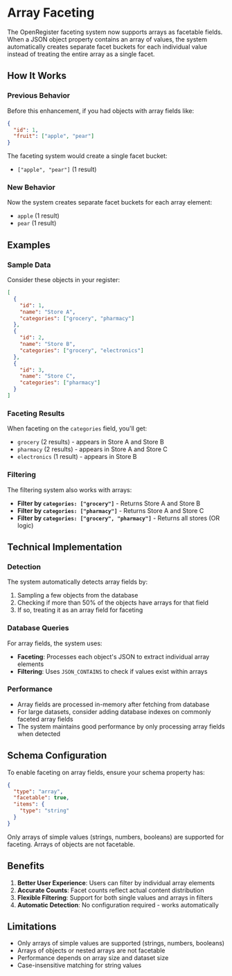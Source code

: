 # Array Faceting

The OpenRegister faceting system now supports arrays as facetable fields. When a JSON object property contains an array of values, the system automatically creates separate facet buckets for each individual value instead of treating the entire array as a single facet.

## How It Works

### Previous Behavior
Before this enhancement, if you had objects with array fields like:
```json
{
  "id": 1,
  "fruit": ["apple", "pear"]
}
```

The faceting system would create a single facet bucket:
- `["apple", "pear"]` (1 result)

### New Behavior
Now the system creates separate facet buckets for each array element:
- `apple` (1 result)
- `pear` (1 result)

## Examples

### Sample Data
Consider these objects in your register:

```json
[
  {
    "id": 1,
    "name": "Store A",
    "categories": ["grocery", "pharmacy"]
  },
  {
    "id": 2,
    "name": "Store B", 
    "categories": ["grocery", "electronics"]
  },
  {
    "id": 3,
    "name": "Store C",
    "categories": ["pharmacy"]
  }
]
```

### Faceting Results
When faceting on the `categories` field, you'll get:
- `grocery` (2 results) - appears in Store A and Store B
- `pharmacy` (2 results) - appears in Store A and Store C
- `electronics` (1 result) - appears in Store B

### Filtering
The filtering system also works with arrays:

- **Filter by `categories: ["grocery"]`** - Returns Store A and Store B
- **Filter by `categories: ["pharmacy"]`** - Returns Store A and Store C
- **Filter by `categories: ["grocery", "pharmacy"]`** - Returns all stores (OR logic)

## Technical Implementation

### Detection
The system automatically detects array fields by:
1. Sampling a few objects from the database
2. Checking if more than 50% of the objects have arrays for that field
3. If so, treating it as an array field for faceting

### Database Queries
For array fields, the system uses:
- **Faceting**: Processes each object's JSON to extract individual array elements
- **Filtering**: Uses `JSON_CONTAINS` to check if values exist within arrays

### Performance
- Array fields are processed in-memory after fetching from database
- For large datasets, consider adding database indexes on commonly faceted array fields
- The system maintains good performance by only processing array fields when detected

## Schema Configuration

To enable faceting on array fields, ensure your schema property has:
```json
{
  "type": "array",
  "facetable": true,
  "items": {
    "type": "string"
  }
}
```

Only arrays of simple values (strings, numbers, booleans) are supported for faceting. Arrays of objects are not facetable.

## Benefits

1. **Better User Experience**: Users can filter by individual array elements
2. **Accurate Counts**: Facet counts reflect actual content distribution
3. **Flexible Filtering**: Support for both single values and arrays in filters
4. **Automatic Detection**: No configuration required - works automatically

## Limitations

- Only arrays of simple values are supported (strings, numbers, booleans)
- Arrays of objects or nested arrays are not facetable
- Performance depends on array size and dataset size
- Case-insensitive matching for string values 